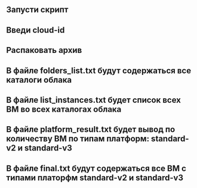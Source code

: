 ## Запусти скрипт 
## Введи cloud-id
## Распаковать архив
## В файле folders_list.txt будут содержаться все каталоги облака
## В файле list_instances.txt будет список всех ВМ во всех каталогах облака
## В файле platform_result.txt будет вывод по количеству ВМ по типам платформ: standard-v2 и standard-v3
## В файле final.txt будут содержаться все ВМ с типами платорфм standard-v2 и standard-v3
